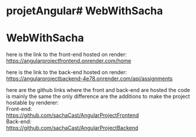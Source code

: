# projetAngular# WebWithSacha
# WebWithSacha


here is the link to the front-end hosted on render:  
https://angularprojectfrontend.onrender.com/home

here is the link to the back-end hosted on render:  
https://angularprojectbackend-4e78.onrender.com/api/assignments

here are the github links where the front and back-end are hosted the code is mainly the same the only difference are the additions to make the project hostable by renderer:  
Front-end:  
https://github.com/sachaCast/AngularProjectFrontend  
Back-end:  
https://github.com/sachaCast/AngularProjectBackend
